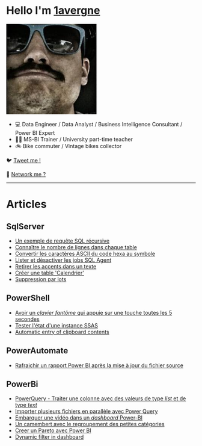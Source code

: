 # Hello I'm [1avergne](https://github.com/1avergne) 

![image](/Images/avatar-1avergne.jpg)

- 💻 Data Engineer / Data Analyst / Business Intelligence Consultant / Power BI Expert
- 👨‍🏫 MS-BI Trainer / University part-time teacher 
- 🚲 Bike commuter / Vintage bikes collector 

🐦 [Tweet me !](https://twitter.com/1avergne)

🤝 [Network me ?](https://www.linkedin.com/in/amaurylavergne/)

---

# Articles

## SqlServer
- [Un exemple de requête SQL récursive](./Articles/SqlServer/20221215-exemple-cte-recursive.html)
- [Connaître le nombre de lignes dans chaque table](./Articles/SqlServer/compter-nombre-lignes.html)
- [Convertir les caractères ASCII du code hexa au symbole](./Articles/SqlServer/convertir-code-hexa-sql.html)
- [Lister et désactiver les jobs SQL Agent](./Articles/SqlServer/Lister-desactiver-jobs-sqlAgent.html)
- [Retirer les accents dans un texte](./Articles/SqlServer/supprimer-accents.html)
- [Créer une table 'Calendrier'](./Articles/SqlServer/creer-calendrier-sql.html)
- [Suppression par lots](./Articles/SqlServer/suppression-lot.html)

## PowerShell
- [Avoir un _clavier fantôme_ qui appuie sur une touche toutes les 5 secondes](./Articles/PowerShell/20221012-clavier-fantome.html)
- [Tester l'état d'une instance SSAS](./Articles/PowerShell/tester-instance-ssas.html)
- [Automatic entry of clipboard contents](./Articles/PowerShell/Clipboard-automatic-entry.html)

## PowerAutomate
- [Rafraichir un rapport Power BI après la mise à jour du fichier source](./Articles/PowerAutomate/20221011-traiter-un-rapport-apres-maj-sharepoint.html)

## PowerBi
- [PowerQuery - Traiter une colonne avec des valeurs de type _list_ et de type _text_](./Articles/PowerBi/20221005-PowerQuery-Colonne-liste-et-texte.html)
- [Importer plusieurs fichiers en parallèle avec Power Query](./Articles/PowerBi/20221003-import-plusieurs_fichiers.html)
- [Embarquer une vidéo dans un _dashboard_ Power-BI](./Articles/PowerBi/Embarquer-une-vidéo-dans-un-Dashboard-Power-BI.html)
- [Un camembert avec le regroupement des petites catégories](./Articles/PowerBi/Camembert-avec-regroupement.html)
- [Creer un Pareto avec Power BI](./Articles/PowerBi/Créer-un-Pareto.html)
- [Dynamic filter in dashboard](./Articles/PowerBi/Dynamic-filter-in-dashboard.html)
